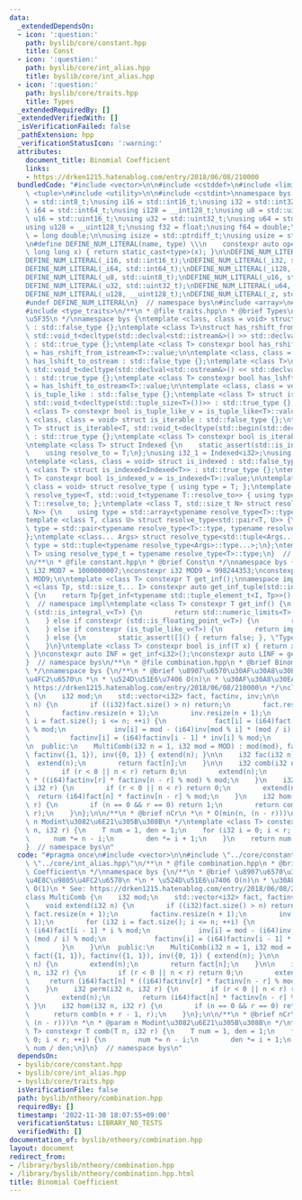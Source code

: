 ```yaml
---
data:
  _extendedDependsOn:
  - icon: ':question:'
    path: byslib/core/constant.hpp
    title: Const
  - icon: ':question:'
    path: byslib/core/int_alias.hpp
    title: byslib/core/int_alias.hpp
  - icon: ':question:'
    path: byslib/core/traits.hpp
    title: Types
  _extendedRequiredBy: []
  _extendedVerifiedWith: []
  _isVerificationFailed: false
  _pathExtension: hpp
  _verificationStatusIcon: ':warning:'
  attributes:
    document_title: Binomial Coefficient
    links:
    - https://drken1215.hatenablog.com/entry/2018/06/08/210000
  bundledCode: "#include <vector>\n\n#include <cstddef>\n#include <limits>\n#include\
    \ <tuple>\n#include <utility>\n\n#include <cstdint>\nnamespace bys {\nusing i8\
    \ = std::int8_t;\nusing i16 = std::int16_t;\nusing i32 = std::int32_t;\nusing\
    \ i64 = std::int64_t;\nusing i128 = __int128_t;\nusing u8 = std::uint8_t;\nusing\
    \ u16 = std::uint16_t;\nusing u32 = std::uint32_t;\nusing u64 = std::uint64_t;\n\
    using u128 = __uint128_t;\nusing f32 = float;\nusing f64 = double;\nusing f128\
    \ = long double;\n\nusing isize = std::ptrdiff_t;\nusing usize = std::size_t;\n\
    \n#define DEFINE_NUM_LITERAL(name, type) \\\n    constexpr auto operator\"\" name(unsigned\
    \ long long x) { return static_cast<type>(x); }\n\nDEFINE_NUM_LITERAL(_i8, std::int8_t);\n\
    DEFINE_NUM_LITERAL(_i16, std::int16_t);\nDEFINE_NUM_LITERAL(_i32, std::int32_t);\n\
    DEFINE_NUM_LITERAL(_i64, std::int64_t);\nDEFINE_NUM_LITERAL(_i128, __int128_t);\n\
    DEFINE_NUM_LITERAL(_u8, std::uint8_t);\nDEFINE_NUM_LITERAL(_u16, std::uint16_t);\n\
    DEFINE_NUM_LITERAL(_u32, std::uint32_t);\nDEFINE_NUM_LITERAL(_u64, std::uint64_t);\n\
    DEFINE_NUM_LITERAL(_u128, __uint128_t);\nDEFINE_NUM_LITERAL(_z, std::size_t);\n\
    #undef DEFINE_NUM_LITERAL\n}  // namespace bys\n#include <array>\n#include <iostream>\n\
    #include <type_traits>\n/**\n * @file traits.hpp\n * @brief Types\n *\n * type_traits\u62E1\
    \u5F35\n */\nnamespace bys {\ntemplate <class, class = void> struct has_rshift_from_istream\
    \ : std::false_type {};\ntemplate <class T>\nstruct has_rshift_from_istream<T,\
    \ std::void_t<decltype(std::declval<std::istream&>() >> std::declval<T&>())>>\
    \ : std::true_type {};\ntemplate <class T> constexpr bool has_rshift_from_istream_v\
    \ = has_rshift_from_istream<T>::value;\n\ntemplate <class, class = void> struct\
    \ has_lshift_to_ostream : std::false_type {};\ntemplate <class T>\nstruct has_lshift_to_ostream<T,\
    \ std::void_t<decltype(std::declval<std::ostream&>() << std::declval<T&>())>>\
    \ : std::true_type {};\ntemplate <class T> constexpr bool has_lshft_to_ostream_v\
    \ = has_lshift_to_ostream<T>::value;\n\ntemplate <class, class = void> struct\
    \ is_tuple_like : std::false_type {};\ntemplate <class T> struct is_tuple_like<T,\
    \ std::void_t<decltype(std::tuple_size<T>())>> : std::true_type {};\ntemplate\
    \ <class T> constexpr bool is_tuple_like_v = is_tuple_like<T>::value;\n\ntemplate\
    \ <class, class = void> struct is_iterable : std::false_type {};\ntemplate <class\
    \ T> struct is_iterable<T, std::void_t<decltype(std::begin(std::declval<T>()))>>\
    \ : std::true_type {};\ntemplate <class T> constexpr bool is_iterable_v = is_iterable<T>::value;\n\
    \ntemplate <class T> struct Indexed {\n    static_assert(std::is_integral_v<T>);\n\
    \    using resolve_to = T;\n};\nusing i32_1 = Indexed<i32>;\nusing i64_1 = Indexed<i64>;\n\
    \ntemplate <class, class = void> struct is_indexed : std::false_type {};\ntemplate\
    \ <class T> struct is_indexed<Indexed<T>> : std::true_type {};\ntemplate <class\
    \ T> constexpr bool is_indexed_v = is_indexed<T>::value;\n\ntemplate <class T,\
    \ class = void> struct resolve_type { using type = T; };\ntemplate <class T> struct\
    \ resolve_type<T, std::void_t<typename T::resolve_to>> { using type = typename\
    \ T::resolve_to; };\ntemplate <class T, std::size_t N> struct resolve_type<std::array<T,\
    \ N>> {\n    using type = std::array<typename resolve_type<T>::type, N>;\n};\n\
    template <class T, class U> struct resolve_type<std::pair<T, U>> {\n    using\
    \ type = std::pair<typename resolve_type<T>::type, typename resolve_type<U>::type>;\n\
    };\ntemplate <class... Args> struct resolve_type<std::tuple<Args...>> {\n    using\
    \ type = std::tuple<typename resolve_type<Args>::type...>;\n};\ntemplate <class\
    \ T> using resolve_type_t = typename resolve_type<T>::type;\n}  // namespace bys\n\
    \n/**\n * @file constant.hpp\n * @brief Const\n */\nnamespace bys {\nconstexpr\
    \ i32 MOD7 = 1000000007;\nconstexpr i32 MOD9 = 998244353;\nconstexpr i32 MOD =\
    \ MOD9;\n\ntemplate <class T> constexpr T get_inf();\nnamespace impl {\ntemplate\
    \ <class Tp, std::size_t... I> constexpr auto get_inf_tuple(std::index_sequence<I...>)\
    \ {\n    return Tp{get_inf<typename std::tuple_element_t<I, Tp>>()...};\n}\n}\
    \  // namespace impl\ntemplate <class T> constexpr T get_inf() {\n    if constexpr\
    \ (std::is_integral_v<T>) {\n        return std::numeric_limits<T>::max() / (T)2;\n\
    \    } else if constexpr (std::is_floating_point_v<T>) {\n        return std::numeric_limits<T>::infinity();\n\
    \    } else if constexpr (is_tuple_like_v<T>) {\n        return impl::get_inf_tuple<T>(std::make_index_sequence<std::tuple_size_v<T>>());\n\
    \    } else {\n        static_assert([]() { return false; }, \"Type Error\");\n\
    \    }\n}\ntemplate <class T> constexpr bool is_inf(T x) { return x == get_inf<T>();\
    \ }\nconstexpr auto INF = get_inf<i32>();\nconstexpr auto LINF = get_inf<i64>();\n\
    }  // namespace bys\n/**\n * @file combination.hpp\n * @brief Binomial Coefficient\n\
    \ */\nnamespace bys {\n/**\n * @brief \u8907\u6570\u30AF\u30A8\u30EA\u4E8C\u9805\
    \u4FC2\u6570\n *\n * \u524D\u51E6\u7406 O(n)\n * \u30AF\u30A8\u30EA O(1)\n * See:\
    \ https://drken1215.hatenablog.com/entry/2018/06/08/210000\n */\nclass MultiComb\
    \ {\n    i32 mod;\n    std::vector<i32> fact, factinv, inv;\n\n    void extend(i32\
    \ n) {\n        if ((i32)fact.size() > n) return;\n        fact.resize(n + 1);\n\
    \        factinv.resize(n + 1);\n        inv.resize(n + 1);\n        for (i32\
    \ i = fact.size(); i <= n; ++i) {\n            fact[i] = (i64)fact[i - 1] * i\
    \ % mod;\n            inv[i] = mod - (i64)inv[mod % i] * (mod / i) % mod;\n  \
    \          factinv[i] = (i64)factinv[i - 1] * inv[i] % mod;\n        }\n    }\n\
    \n  public:\n    MultiComb(i32 n = 1, i32 mod = MOD) : mod(mod), fact({1, 1}),\
    \ factinv({1, 1}), inv({0, 1}) { extend(n); }\n\n    i32 fac(i32 n) {\n      \
    \  extend(n);\n        return fact[n];\n    }\n\n    i32 comb(i32 n, i32 r) {\n\
    \        if (r < 0 || n < r) return 0;\n        extend(n);\n        return (i64)fact[n]\
    \ * ((i64)factinv[r] * factinv[n - r] % mod) % mod;\n    }\n    i32 perm(i32 n,\
    \ i32 r) {\n        if (r < 0 || n < r) return 0;\n        extend(n);\n      \
    \  return (i64)fact[n] * factinv[n - r] % mod;\n    }\n    i32 hom(i32 n, i32\
    \ r) {\n        if (n == 0 && r == 0) return 1;\n        return comb(n + r - 1,\
    \ r);\n    }\n};\n\n/**\n * @brief nCr\n *\n * O(min(n, (n - r)))\n *\n * @param\
    \ n Modint\u3082\u6E21\u305B\u308B\n */\ntemplate <class T> constexpr T comb(T\
    \ n, i32 r) {\n    T num = 1, den = 1;\n    for (i32 i = 0; i < r; ++i) {\n  \
    \      num *= n - i;\n        den *= i + 1;\n    }\n    return num / den;\n}\n\
    }  // namespace bys\n"
  code: "#pragma once\n#include <vector>\n\n#include \"../core/constant.hpp\"\n#include\
    \ \"../core/int_alias.hpp\"\n/**\n * @file combination.hpp\n * @brief Binomial\
    \ Coefficient\n */\nnamespace bys {\n/**\n * @brief \u8907\u6570\u30AF\u30A8\u30EA\
    \u4E8C\u9805\u4FC2\u6570\n *\n * \u524D\u51E6\u7406 O(n)\n * \u30AF\u30A8\u30EA\
    \ O(1)\n * See: https://drken1215.hatenablog.com/entry/2018/06/08/210000\n */\n\
    class MultiComb {\n    i32 mod;\n    std::vector<i32> fact, factinv, inv;\n\n\
    \    void extend(i32 n) {\n        if ((i32)fact.size() > n) return;\n       \
    \ fact.resize(n + 1);\n        factinv.resize(n + 1);\n        inv.resize(n +\
    \ 1);\n        for (i32 i = fact.size(); i <= n; ++i) {\n            fact[i] =\
    \ (i64)fact[i - 1] * i % mod;\n            inv[i] = mod - (i64)inv[mod % i] *\
    \ (mod / i) % mod;\n            factinv[i] = (i64)factinv[i - 1] * inv[i] % mod;\n\
    \        }\n    }\n\n  public:\n    MultiComb(i32 n = 1, i32 mod = MOD) : mod(mod),\
    \ fact({1, 1}), factinv({1, 1}), inv({0, 1}) { extend(n); }\n\n    i32 fac(i32\
    \ n) {\n        extend(n);\n        return fact[n];\n    }\n\n    i32 comb(i32\
    \ n, i32 r) {\n        if (r < 0 || n < r) return 0;\n        extend(n);\n   \
    \     return (i64)fact[n] * ((i64)factinv[r] * factinv[n - r] % mod) % mod;\n\
    \    }\n    i32 perm(i32 n, i32 r) {\n        if (r < 0 || n < r) return 0;\n\
    \        extend(n);\n        return (i64)fact[n] * factinv[n - r] % mod;\n   \
    \ }\n    i32 hom(i32 n, i32 r) {\n        if (n == 0 && r == 0) return 1;\n  \
    \      return comb(n + r - 1, r);\n    }\n};\n\n/**\n * @brief nCr\n *\n * O(min(n,\
    \ (n - r)))\n *\n * @param n Modint\u3082\u6E21\u305B\u308B\n */\ntemplate <class\
    \ T> constexpr T comb(T n, i32 r) {\n    T num = 1, den = 1;\n    for (i32 i =\
    \ 0; i < r; ++i) {\n        num *= n - i;\n        den *= i + 1;\n    }\n    return\
    \ num / den;\n}\n}  // namespace bys\n"
  dependsOn:
  - byslib/core/constant.hpp
  - byslib/core/int_alias.hpp
  - byslib/core/traits.hpp
  isVerificationFile: false
  path: byslib/ntheory/combination.hpp
  requiredBy: []
  timestamp: '2022-11-30 18:07:55+09:00'
  verificationStatus: LIBRARY_NO_TESTS
  verifiedWith: []
documentation_of: byslib/ntheory/combination.hpp
layout: document
redirect_from:
- /library/byslib/ntheory/combination.hpp
- /library/byslib/ntheory/combination.hpp.html
title: Binomial Coefficient
---
```


